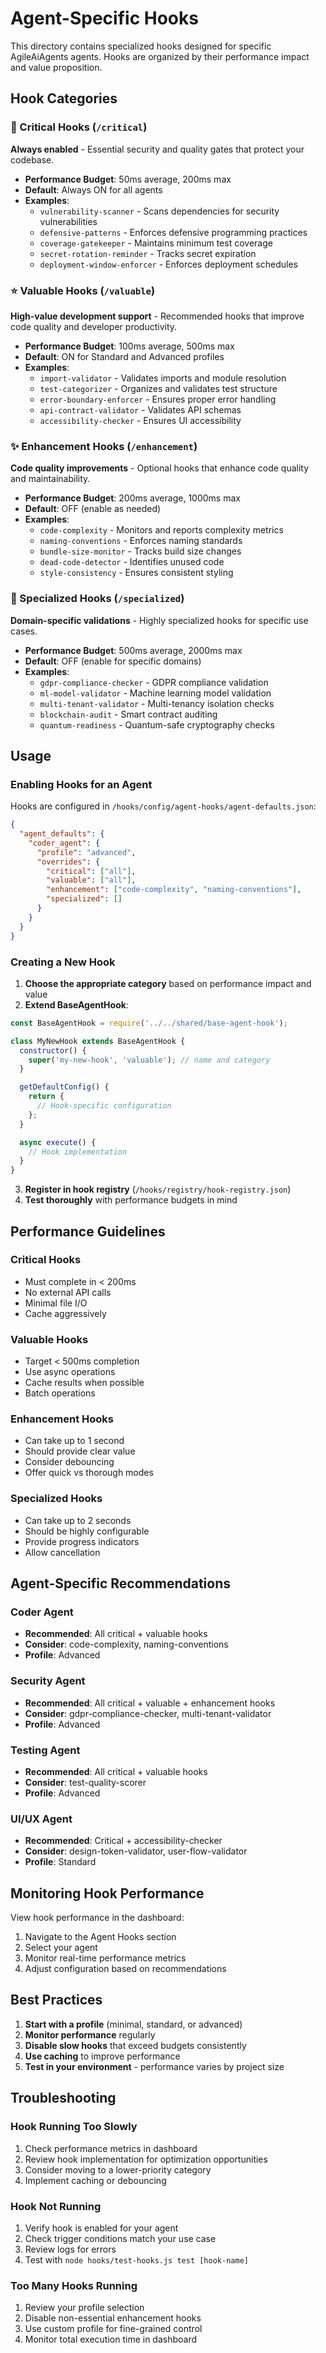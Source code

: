 # Agent-Specific Hooks

This directory contains specialized hooks designed for specific AgileAiAgents agents. Hooks are organized by their performance impact and value proposition.

## Hook Categories

### 🚨 Critical Hooks (`/critical`)
**Always enabled** - Essential security and quality gates that protect your codebase.

* **Performance Budget**: 50ms average, 200ms max
* **Default**: Always ON for all agents
* **Examples**:
  - `vulnerability-scanner` - Scans dependencies for security vulnerabilities
  - `defensive-patterns` - Enforces defensive programming practices
  - `coverage-gatekeeper` - Maintains minimum test coverage
  - `secret-rotation-reminder` - Tracks secret expiration
  - `deployment-window-enforcer` - Enforces deployment schedules

### ⭐ Valuable Hooks (`/valuable`)
**High-value development support** - Recommended hooks that improve code quality and developer productivity.

* **Performance Budget**: 100ms average, 500ms max
* **Default**: ON for Standard and Advanced profiles
* **Examples**:
  - `import-validator` - Validates imports and module resolution
  - `test-categorizer` - Organizes and validates test structure
  - `error-boundary-enforcer` - Ensures proper error handling
  - `api-contract-validator` - Validates API schemas
  - `accessibility-checker` - Ensures UI accessibility

### ✨ Enhancement Hooks (`/enhancement`)
**Code quality improvements** - Optional hooks that enhance code quality and maintainability.

* **Performance Budget**: 200ms average, 1000ms max
* **Default**: OFF (enable as needed)
* **Examples**:
  - `code-complexity` - Monitors and reports complexity metrics
  - `naming-conventions` - Enforces naming standards
  - `bundle-size-monitor` - Tracks build size changes
  - `dead-code-detector` - Identifies unused code
  - `style-consistency` - Ensures consistent styling

### 🔬 Specialized Hooks (`/specialized`)
**Domain-specific validations** - Highly specialized hooks for specific use cases.

* **Performance Budget**: 500ms average, 2000ms max
* **Default**: OFF (enable for specific domains)
* **Examples**:
  - `gdpr-compliance-checker` - GDPR compliance validation
  - `ml-model-validator` - Machine learning model validation
  - `multi-tenant-validator` - Multi-tenancy isolation checks
  - `blockchain-audit` - Smart contract auditing
  - `quantum-readiness` - Quantum-safe cryptography checks

## Usage

### Enabling Hooks for an Agent

Hooks are configured in `/hooks/config/agent-hooks/agent-defaults.json`:

```json
{
  "agent_defaults": {
    "coder_agent": {
      "profile": "advanced",
      "overrides": {
        "critical": ["all"],
        "valuable": ["all"],
        "enhancement": ["code-complexity", "naming-conventions"],
        "specialized": []
      }
    }
  }
}
```

### Creating a New Hook

1. **Choose the appropriate category** based on performance impact and value
2. **Extend BaseAgentHook**:

```javascript
const BaseAgentHook = require('../../shared/base-agent-hook');

class MyNewHook extends BaseAgentHook {
  constructor() {
    super('my-new-hook', 'valuable'); // name and category
  }

  getDefaultConfig() {
    return {
      // Hook-specific configuration
    };
  }

  async execute() {
    // Hook implementation
  }
}
```

3. **Register in hook registry** (`/hooks/registry/hook-registry.json`)
4. **Test thoroughly** with performance budgets in mind

## Performance Guidelines

### Critical Hooks
- Must complete in < 200ms
- No external API calls
- Minimal file I/O
- Cache aggressively

### Valuable Hooks
- Target < 500ms completion
- Use async operations
- Cache results when possible
- Batch operations

### Enhancement Hooks
- Can take up to 1 second
- Should provide clear value
- Consider debouncing
- Offer quick vs thorough modes

### Specialized Hooks
- Can take up to 2 seconds
- Should be highly configurable
- Provide progress indicators
- Allow cancellation

## Agent-Specific Recommendations

### Coder Agent
- **Recommended**: All critical + valuable hooks
- **Consider**: code-complexity, naming-conventions
- **Profile**: Advanced

### Security Agent
- **Recommended**: All critical + valuable + enhancement hooks
- **Consider**: gdpr-compliance-checker, multi-tenant-validator
- **Profile**: Advanced

### Testing Agent
- **Recommended**: All critical + valuable hooks
- **Consider**: test-quality-scorer
- **Profile**: Advanced

### UI/UX Agent
- **Recommended**: Critical + accessibility-checker
- **Consider**: design-token-validator, user-flow-validator
- **Profile**: Standard

## Monitoring Hook Performance

View hook performance in the dashboard:
1. Navigate to the Agent Hooks section
2. Select your agent
3. Monitor real-time performance metrics
4. Adjust configuration based on recommendations

## Best Practices

1. **Start with a profile** (minimal, standard, or advanced)
2. **Monitor performance** regularly
3. **Disable slow hooks** that exceed budgets consistently
4. **Use caching** to improve performance
5. **Test in your environment** - performance varies by project size

## Troubleshooting

### Hook Running Too Slowly
1. Check performance metrics in dashboard
2. Review hook implementation for optimization opportunities
3. Consider moving to a lower-priority category
4. Implement caching or debouncing

### Hook Not Running
1. Verify hook is enabled for your agent
2. Check trigger conditions match your use case
3. Review logs for errors
4. Test with `node hooks/test-hooks.js test [hook-name]`

### Too Many Hooks Running
1. Review your profile selection
2. Disable non-essential enhancement hooks
3. Use custom profile for fine-grained control
4. Monitor total execution time in dashboard